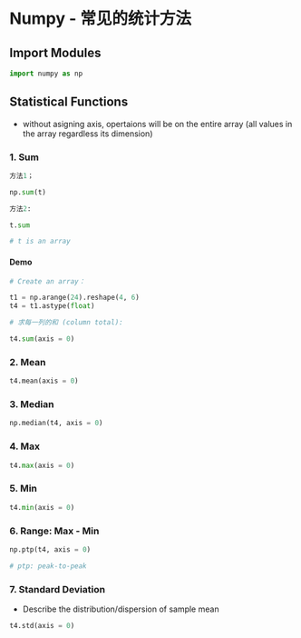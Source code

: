 # Numpy - 常见的统计方法

## Import Modules
```python
import numpy as np
```

## Statistical Functions
- without asigning axis, opertaions will be on the entire array (all values in the array regardless its dimension)

### 1. Sum
```python
方法1；

np.sum(t)
```
```python
方法2:

t.sum 

# t is an array
```
#### Demo
```python
# Create an array：

t1 = np.arange(24).reshape(4, 6)
t4 = t1.astype(float)
```
```python
# 求每一列的和 (column total):

t4.sum(axis = 0)
```

### 2. Mean
```python
t4.mean(axis = 0)
```

### 3. Median
```python
np.median(t4, axis = 0)
```

### 4. Max
```python
t4.max(axis = 0)
```

### 5. Min
```python
t4.min(axis = 0)
```

### 6. Range: Max - Min
```python
np.ptp(t4, axis = 0)

# ptp: peak-to-peak
```

### 7. Standard Deviation
- Describe the distribution/dispersion of sample mean

```python
t4.std(axis = 0)
```


